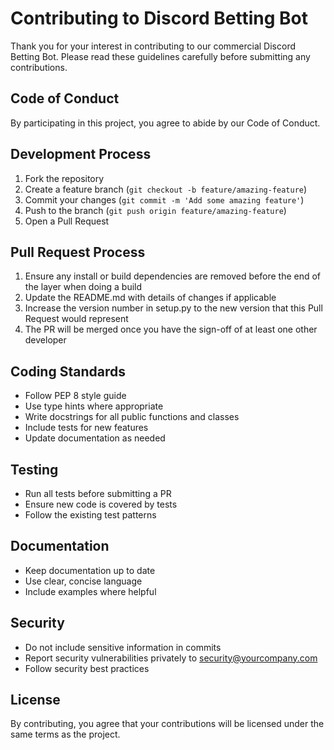 # Contributing to Discord Betting Bot

Thank you for your interest in contributing to our commercial Discord Betting Bot. Please read these guidelines carefully before submitting any contributions.

## Code of Conduct

By participating in this project, you agree to abide by our Code of Conduct.

## Development Process

1. Fork the repository
2. Create a feature branch (`git checkout -b feature/amazing-feature`)
3. Commit your changes (`git commit -m 'Add some amazing feature'`)
4. Push to the branch (`git push origin feature/amazing-feature`)
5. Open a Pull Request

## Pull Request Process

1. Ensure any install or build dependencies are removed before the end of the layer when doing a build
2. Update the README.md with details of changes if applicable
3. Increase the version number in setup.py to the new version that this Pull Request would represent
4. The PR will be merged once you have the sign-off of at least one other developer

## Coding Standards

- Follow PEP 8 style guide
- Use type hints where appropriate
- Write docstrings for all public functions and classes
- Include tests for new features
- Update documentation as needed

## Testing

- Run all tests before submitting a PR
- Ensure new code is covered by tests
- Follow the existing test patterns

## Documentation

- Keep documentation up to date
- Use clear, concise language
- Include examples where helpful

## Security

- Do not include sensitive information in commits
- Report security vulnerabilities privately to security@yourcompany.com
- Follow security best practices

## License

By contributing, you agree that your contributions will be licensed under the same terms as the project.
